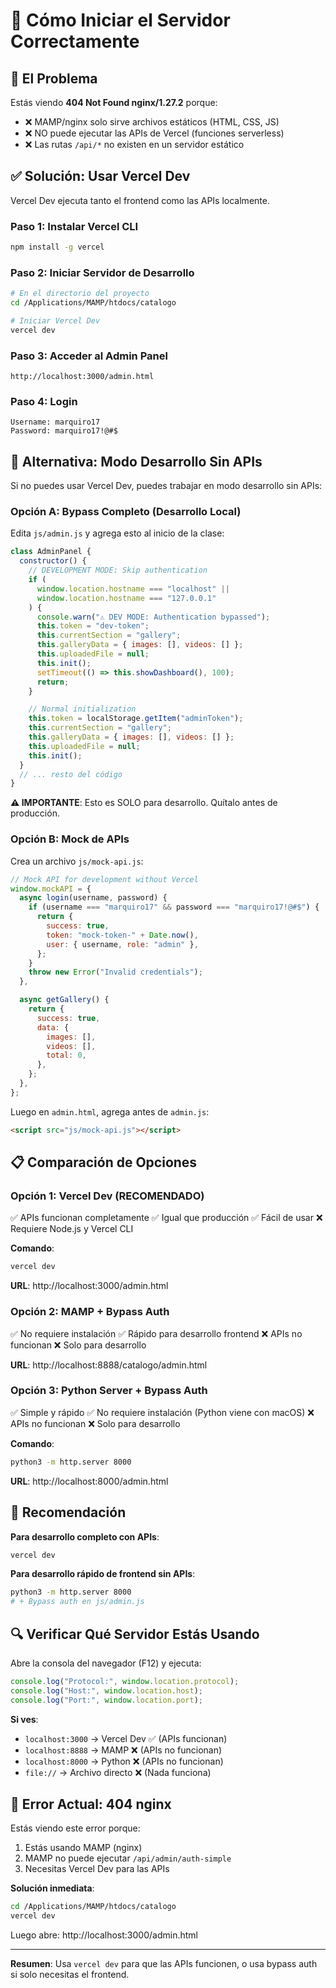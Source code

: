 # 🚀 Cómo Iniciar el Servidor Correctamente

## 🎯 El Problema

Estás viendo **404 Not Found nginx/1.27.2** porque:

- ❌ MAMP/nginx solo sirve archivos estáticos (HTML, CSS, JS)
- ❌ NO puede ejecutar las APIs de Vercel (funciones serverless)
- ❌ Las rutas `/api/*` no existen en un servidor estático

## ✅ Solución: Usar Vercel Dev

Vercel Dev ejecuta tanto el frontend como las APIs localmente.

### Paso 1: Instalar Vercel CLI

```bash
npm install -g vercel
```

### Paso 2: Iniciar Servidor de Desarrollo

```bash
# En el directorio del proyecto
cd /Applications/MAMP/htdocs/catalogo

# Iniciar Vercel Dev
vercel dev
```

### Paso 3: Acceder al Admin Panel

```
http://localhost:3000/admin.html
```

### Paso 4: Login

```
Username: marquiro17
Password: marquiro17!@#$
```

## 🔧 Alternativa: Modo Desarrollo Sin APIs

Si no puedes usar Vercel Dev, puedes trabajar en modo desarrollo sin APIs:

### Opción A: Bypass Completo (Desarrollo Local)

Edita `js/admin.js` y agrega esto al inicio de la clase:

```javascript
class AdminPanel {
  constructor() {
    // DEVELOPMENT MODE: Skip authentication
    if (
      window.location.hostname === "localhost" ||
      window.location.hostname === "127.0.0.1"
    ) {
      console.warn("⚠️ DEV MODE: Authentication bypassed");
      this.token = "dev-token";
      this.currentSection = "gallery";
      this.galleryData = { images: [], videos: [] };
      this.uploadedFile = null;
      this.init();
      setTimeout(() => this.showDashboard(), 100);
      return;
    }

    // Normal initialization
    this.token = localStorage.getItem("adminToken");
    this.currentSection = "gallery";
    this.galleryData = { images: [], videos: [] };
    this.uploadedFile = null;
    this.init();
  }
  // ... resto del código
}
```

**⚠️ IMPORTANTE**: Esto es SOLO para desarrollo. Quítalo antes de producción.

### Opción B: Mock de APIs

Crea un archivo `js/mock-api.js`:

```javascript
// Mock API for development without Vercel
window.mockAPI = {
  async login(username, password) {
    if (username === "marquiro17" && password === "marquiro17!@#$") {
      return {
        success: true,
        token: "mock-token-" + Date.now(),
        user: { username, role: "admin" },
      };
    }
    throw new Error("Invalid credentials");
  },

  async getGallery() {
    return {
      success: true,
      data: {
        images: [],
        videos: [],
        total: 0,
      },
    };
  },
};
```

Luego en `admin.html`, agrega antes de `admin.js`:

```html
<script src="js/mock-api.js"></script>
```

## 📋 Comparación de Opciones

### Opción 1: Vercel Dev (RECOMENDADO)

✅ APIs funcionan completamente
✅ Igual que producción
✅ Fácil de usar
❌ Requiere Node.js y Vercel CLI

**Comando**:

```bash
vercel dev
```

**URL**: http://localhost:3000/admin.html

### Opción 2: MAMP + Bypass Auth

✅ No requiere instalación
✅ Rápido para desarrollo frontend
❌ APIs no funcionan
❌ Solo para desarrollo

**URL**: http://localhost:8888/catalogo/admin.html

### Opción 3: Python Server + Bypass Auth

✅ Simple y rápido
✅ No requiere instalación (Python viene con macOS)
❌ APIs no funcionan
❌ Solo para desarrollo

**Comando**:

```bash
python3 -m http.server 8000
```

**URL**: http://localhost:8000/admin.html

## 🎯 Recomendación

**Para desarrollo completo con APIs**:

```bash
vercel dev
```

**Para desarrollo rápido de frontend sin APIs**:

```bash
python3 -m http.server 8000
# + Bypass auth en js/admin.js
```

## 🔍 Verificar Qué Servidor Estás Usando

Abre la consola del navegador (F12) y ejecuta:

```javascript
console.log("Protocol:", window.location.protocol);
console.log("Host:", window.location.host);
console.log("Port:", window.location.port);
```

**Si ves**:

- `localhost:3000` → Vercel Dev ✅ (APIs funcionan)
- `localhost:8888` → MAMP ❌ (APIs no funcionan)
- `localhost:8000` → Python ❌ (APIs no funcionan)
- `file://` → Archivo directo ❌ (Nada funciona)

## 🚨 Error Actual: 404 nginx

Estás viendo este error porque:

1. Estás usando MAMP (nginx)
2. MAMP no puede ejecutar `/api/admin/auth-simple`
3. Necesitas Vercel Dev para las APIs

**Solución inmediata**:

```bash
cd /Applications/MAMP/htdocs/catalogo
vercel dev
```

Luego abre: http://localhost:3000/admin.html

---

**Resumen**: Usa `vercel dev` para que las APIs funcionen, o usa bypass auth si solo necesitas el frontend.

